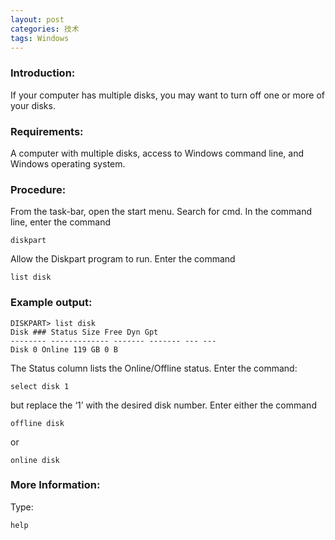 ```yaml
---
layout: post
categories: 技术
tags: Windows   
---
```


### Introduction:

If your computer has multiple disks, you may want to turn off one or more of your disks.

### Requirements:

A computer with multiple disks, access to Windows command line, and Windows operating system.

### Procedure:

From the task-bar, open the start menu. Search for cmd. In the command line, enter the command

	diskpart

Allow the Diskpart program to run. Enter the command

	list disk

### Example output:

	DISKPART> list disk
	Disk ### Status Size Free Dyn Gpt
	-------- ------------- ------- ------- --- ---
	Disk 0 Online 119 GB 0 B

The Status column lists the Online/Offline status. Enter the command:

	select disk 1

but replace the ‘1’ with the desired disk number. Enter either the command

	offline disk

or

	online disk

### More Information:

Type:

	help
